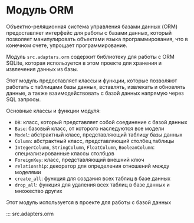 # Модуль ORM

Объектно-реляционная система управления базами данных (ORM) предоставляет
интерфейс для работы с базами данных, который позволяет манипулировать
объектами языка программирования, что в конечном счете, упрощает
программирование.

Модуль `src.adapters.orm` содержит библиотеку для работы с ORM SQLite,
которая используется в этом проекте для хранения и извлечения данных из
базы.

Этот модуль предоставляет классы и функции, которые позволяют работать
с таблицами базы данных, вставлять, извлекать и обновлять данные, а также
взаимодействовать с базой данных напрямую через SQL запросы.

Основные классы и функции модуля:

- `DB`: класс, который представляет собой соединение с базой данных
- `Base`: базовый класс, от которого наследуются все модели
- `Model`: абстрактный класс, представляющий таблицу базы данных
- `Column`: абстрактный класс, представляющий столбец таблицы
- `IntegerColumn`, `StringColumn`, `FloatColumn`, `BooleanColumn`:
  специализированные классы столбцов
- `ForeignKey`: класс, представляющий внешний ключ
- `relationship`: декоратор для определения отношений между моделями
- `create_all`: функция для создания всех таблиц в базе данных
- `drop_all`: функция для удаления всех таблиц в базе данных
и множество других

Этот модуль используется в проекте для работы с базой данных

::: src.adapters.orm
